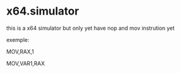 # x64.simulator

this is a x64 simulator but only yet have nop and mov instrution yet

exemple:

MOV,RAX,1


MOV,VAR1,RAX

